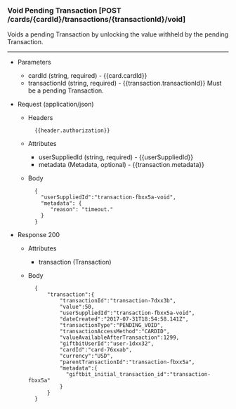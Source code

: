 ### Void Pending Transaction [POST /cards/{cardId}/transactions/{transactionId}/void]
Voids a pending Transaction by unlocking the value withheld by the pending Transaction.

---
+ Parameters
    + cardId (string, required) - {{card.cardId}}
    + transactionId (string, required) - {{transaction.transactionId}} Must be a pending Transaction.

+ Request (application/json)
    + Headers
    
            {{header.authorization}}
            
    + Attributes
        + userSuppliedId (string, required) - {{userSuppliedId}} 
        + metadata (Metadata, optional) - {{transaction.metadata}}
    
    + Body 
            
            {
              "userSuppliedId":"transaction-fbxx5a-void",
              "metadata": {
                 "reason": "timeout."
              }                            
            }
    
+ Response 200
    + Attributes
        + transaction (Transaction)
        
    + Body

            {
                "transaction":{
                    "transactionId":"transaction-7dxx3b",
                    "value":50,
                    "userSuppliedId":"transaction-fbxx5a-void",
                    "dateCreated":"2017-07-31T18:54:58.141Z",
                    "transactionType":"PENDING_VOID",
                    "transactionAccessMethod":"CARDID",
                    "valueAvailableAfterTransaction":1299,
                    "giftbitUserId":"user-1dxx32",
                    "cardId":"card-76xxab",
                    "currency":"USD",
                    "parentTransactionId":"transaction-fbxx5a",
                    "metadata":{
                      "giftbit_initial_transaction_id":"transaction-fbxx5a"
                    }
                }
            }

